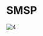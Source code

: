 # SMSP

![4](https://user-images.githubusercontent.com/62515425/133824748-84cb3f11-3a9c-422b-96ea-e3f407511097.png)
